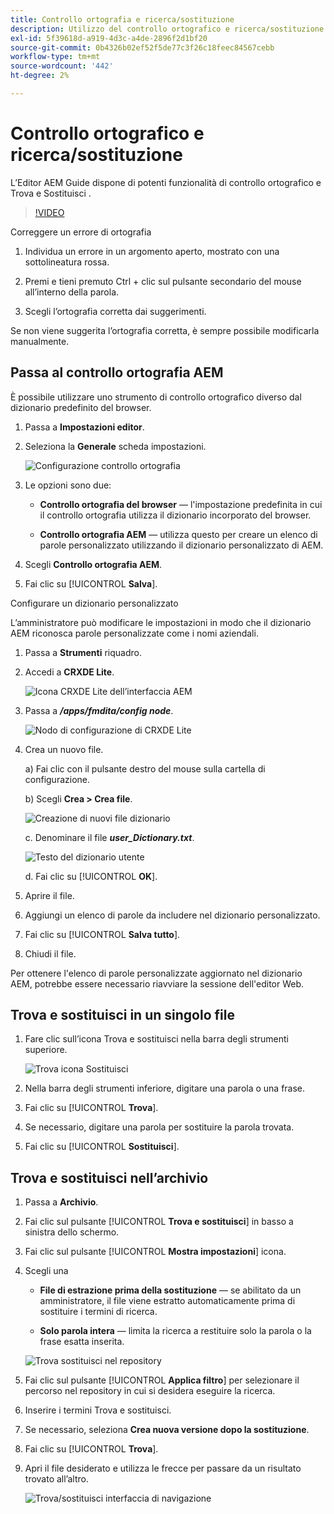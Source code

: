 ```yaml
---
title: Controllo ortografia e ricerca/sostituzione
description: Utilizzo del controllo ortografico e ricerca/sostituzione nelle guide AEM
exl-id: 5f39618d-a919-4d3c-a4de-2896f2d1bf20
source-git-commit: 0b4326b02ef52f5de77c3f26c18feec84567cebb
workflow-type: tm+mt
source-wordcount: '442'
ht-degree: 2%

---
```


# Controllo ortografico e ricerca/sostituzione

L’Editor AEM Guide dispone di potenti funzionalità di controllo ortografico e Trova e Sostituisci .

>[!VIDEO](https://video.tv.adobe.com/v/342768)

Correggere un errore di ortografia

1. Individua un errore in un argomento aperto, mostrato con una sottolineatura rossa.

2. Premi e tieni premuto Ctrl + clic sul pulsante secondario del mouse all’interno della parola.

3. Scegli l’ortografia corretta dai suggerimenti.

Se non viene suggerita l’ortografia corretta, è sempre possibile modificarla manualmente.

## Passa al controllo ortografia AEM

È possibile utilizzare uno strumento di controllo ortografico diverso dal dizionario predefinito del browser.

1. Passa a **Impostazioni editor**.

2. Seleziona la **Generale** scheda impostazioni.

   ![Configurazione controllo ortografia](images/lesson-11/configure-dictionary.png)

3. Le opzioni sono due:

   - **Controllo ortografia del browser** — l&#39;impostazione predefinita in cui il controllo ortografia utilizza il dizionario incorporato del browser.

   - **Controllo ortografia AEM** — utilizza questo per creare un elenco di parole personalizzato utilizzando il dizionario personalizzato di AEM.

4. Scegli **Controllo ortografia AEM**.

5. Fai clic su [!UICONTROL **Salva**].

Configurare un dizionario personalizzato

L’amministratore può modificare le impostazioni in modo che il dizionario AEM riconosca parole personalizzate come i nomi aziendali.

1. Passa a **Strumenti** riquadro.

2. Accedi a **CRXDE Lite**.

   ![Icona CRXDE Lite dell’interfaccia AEM](images/lesson-11/crxde-lite.png)

3. Passa a **_/apps/fmdita/config node_**.

   ![Nodo di configurazione di CRXDE Lite](images/lesson-11/config-node.png)

4. Crea un nuovo file.

   a) Fai clic con il pulsante destro del mouse sulla cartella di configurazione.

   b) Scegli **Crea > Crea file**.

   ![Creazione di nuovi file dizionario](images/lesson-11/new-dictionary-file.png)

   c. Denominare il file _**user_Dictionary.txt**_.

   ![Testo del dizionario utente](images/lesson-11/user-dictionary.png)

   d. Fai clic su [!UICONTROL **OK**].

5. Aprire il file.

6. Aggiungi un elenco di parole da includere nel dizionario personalizzato.

7. Fai clic su [!UICONTROL **Salva tutto**].

8. Chiudi il file.

Per ottenere l&#39;elenco di parole personalizzate aggiornato nel dizionario AEM, potrebbe essere necessario riavviare la sessione dell&#39;editor Web.

## Trova e sostituisci in un singolo file

1. Fare clic sull’icona Trova e sostituisci nella barra degli strumenti superiore.

   ![Trova icona Sostituisci](images/lesson-11/find-replace-icon.png)

2. Nella barra degli strumenti inferiore, digitare una parola o una frase.

3. Fai clic su [!UICONTROL **Trova**].

4. Se necessario, digitare una parola per sostituire la parola trovata.

5. Fai clic su [!UICONTROL **Sostituisci**].

## Trova e sostituisci nell’archivio

1. Passa a **Archivio**.

2. Fai clic sul pulsante [!UICONTROL **Trova e sostituisci**] in basso a sinistra dello schermo.

3. Fai clic sul pulsante [!UICONTROL **Mostra impostazioni**] icona.

4. Scegli una

   - **File di estrazione prima della sostituzione** — se abilitato da un amministratore, il file viene estratto automaticamente prima di sostituire i termini di ricerca.

   - **Solo parola intera** — limita la ricerca a restituire solo la parola o la frase esatta inserita.

   ![Trova sostituisci nel repository](images/lesson-11/repository-find-replace.png)

5. Fai clic sul pulsante [!UICONTROL **Applica filtro**] per selezionare il percorso nel repository in cui si desidera eseguire la ricerca.

6. Inserire i termini Trova e sostituisci.

7. Se necessario, seleziona **Crea nuova versione dopo la sostituzione**.

8. Fai clic su [!UICONTROL **Trova**].

9. Apri il file desiderato e utilizza le frecce per passare da un risultato trovato all’altro.

   ![Trova/sostituisci interfaccia di navigazione](images/lesson-11/find-replace-navigation.png)
